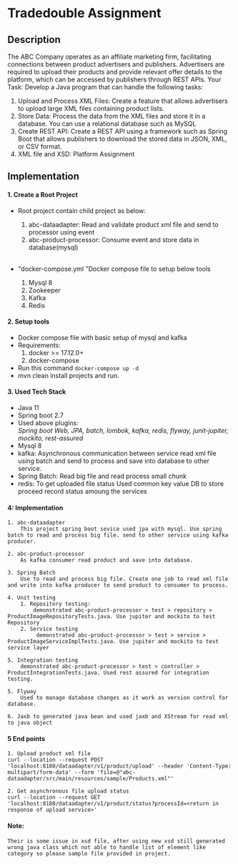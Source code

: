 # Tradedouble Assignment 
## Description
The ABC Company operates as an affiliate marketing firm, facilitating
connections between product advertisers and publishers. Advertisers are
required to upload their products and provide relevant offer details to the
platform, which can be accessed by publishers through REST APIs.
Your Task: Develop a Java program that can handle the following tasks:
1. Upload and Process XML Files: Create a feature that allows advertisers to
upload large XML files containing product lists.
2. Store Data: Process the data from the XML files and store it in a database.
You can use a relational database such as MySQL
3. Create REST API: Create a REST API using a framework such as Spring Boot
that allows publishers to download the stored data in JSON, XML, or CSV
format.
4. XML file and XSD: Platform Assignment

## Implementation
#### 1. Create a Root Project
* Root project contain child project as below: <br>
     1. abc-dataadapter: Read and validate product xml file and send to processor using event <br> 
     2. abc-product-processor: Consume event and store data in database(mysql) <br><br>
	
* "docker-compose.yml "Docker compose file to setup below tools
	1. Mysql 8 <br>
     2. Zookeeper <br>
     3. Kafka <br>
     4. Redis <br>
	
#### 2. Setup tools 
* Docker compose file with basic setup of mysql and kafka  
* Requirements:
	1. docker >= 17.12.0+ <br>
	2. docker-compose <br>
* Run this command `docker-compose up -d`
* mvn clean install projects and run.

#### 3. Used Tech Stack 
* Java 11
* Spring boot 2.7 
* Used above plugins: <br>
	*Spring boot Web, JPA, batch, lombok, kafka, redis, flyway, junit-jupiter, mockito, rest-assured*
* Mysql 8
* kafka: Asynchronous communication between service read xml file using batch and send to process and save into database to other service. 
* Spring Batch: Read big file and read process small chunk 
* redis: To get uploaded file status Used common key value DB to store proceed record status amoung the services

#### 4: Implementation
	1. abc-dataadapter 
		This project spring boot sevice used jpa with mysql. Use spring batch to read and process big file. send to other service using kafka producer.
		
	2. abc-product-processor 
		As kafka consumer read product and save into database.
		
	3. Spring Batch
		Use to read and process big file. Create one job to read xml file and write into kafka producer to send product to consumer to process.
	
	4. Unit testing
		1. Repository testing: 
			demonstrated abc-product-processor > test > repository > ProductImageRepositoryTests.java. Use jupiter and mockito to test Repository
		2. Service testing
		     demonstrated abc-product-processor > test > service > ProductImageServiceImplTests.java. Use jupiter and mockito to test service layer
		     
	5. Integration testing 
		demonstrated abc-product-processor > test > controller > ProductIntegrationTests.java. Used rest assured for integration testing.
		
	5. Flyway
		Used to manage database changes as it work as version control for database.
		
	6. Jaxb to generated java bean and used jaxb and XStream for read xml to java object 

#### 5 End points
	1. Upload product xml file	
	curl --location --request POST 'localhost:8180/dataadapter/v1/product/upload' --header 'Content-Type: multipart/form-data' --form 'file=@"abc-dataadapter/src/main/resources/sample/Products.xml"'
	
	2. Get asynchronous file upload status 
	curl --location --request GET 'localhost:8180/dataadapter/v1/product/status?processId=<return in response of upload service>'
	
#### Note:
	Their is some issue in xsd file, after using new xsd still generated wrong java class which not able to handle list of element like category so please sample file provided in project.  			     
		      
		 		  



